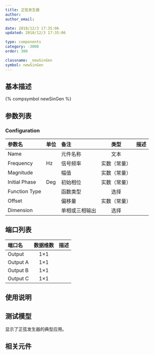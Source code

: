 ```yaml
---
title: 正弦发生器
author: 
author_email:

date: 2018/12/3 17:35:06
updated: 2018/12/3 17:35:06

type: components
category: -3008
order: 300

classname: _newSinGen
symbol: newSinGen
---
```

## 基本描述
{% compsymbol newSinGen %}

## 参数列表
### Configuration
| 参数名 | 单位 | 备注 | 类型 | 描述 |
| :--- | :--- | :--- | :--: | :--- |
| Name |  | 元件名称 | 文本 |  |
| Frequency | Hz | 信号频率 | 实数（常量） |  |
| Magnitude |  | 幅值 | 实数（常量） |  |
| Initial Phase | Deg | 初始相位 | 实数（常量） |  |
| Function Type |  | 函数类型 | 选择 |  |
| Offset |  | 偏移量 | 实数（常量） |  |
| Dimension |  | 单相或三相输出 | 选择 |  |


## 端口列表

| 端口名 | 数据维数 | 描述 |
| :--- | :--:  | :--- |
| Output | 1×1 | |                   
| Output A | 1×1 | |                   
| Output B | 1×1 | |                   
| Output C | 1×1 | |                   

## 使用说明


## 测试模型
[<test name>](<test link>)显示了正弦发生器的典型应用。

## 相关元件


